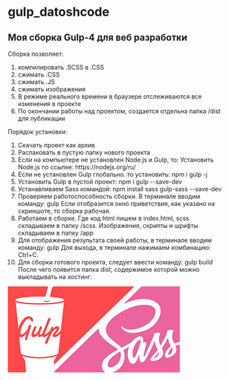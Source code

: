 # gulp_datoshcode

<h2>Моя сборка Gulp-4 для веб разработки</h2>

<p>Сборка позволяет: </p>
<ol>
  <li>компилировать .SCSS в .CSS</li>
  <li>сжимать .CSS</li>
  <li>сжимать .JS</li>
  <li>сжимать изображения</li>
  <li>В режиме реального времени в 
    браузере отслеживаются все изменения в проекте</li>
  <li>По окончании работы над проектом, создается отдельна 
    папка /dist для публикации </li>
</ol>  

<p>Порядок установки:</p>
<ol>
  <li>Скачать проект как архив</li>
  <li>Распаковать в пустую папку нового проекта</li>
   <li>Если на компьютере не установлен Node.js и Gulp, то:
   Установить Node.js по ссылке: https://nodejs.org/ru/ </li>
  <li>Если не установлен Gulp глобально. то установить: npm i gulp -j </li>
  <li>Установить Gulp в пустой проект: npm i gulp --save-dev</li>
   <li>Устанавливаем Sass командой:
 npm install sass gulp-sass --save-dev </li>
  <li>Проверяем работоспособность сборки. В терминале вводим команду: gulp
Если отобразится окно приветствия, как указано на скриншоте, то сборка рабочая.</li>
  <li>Работаем в сборке. Где код html пишем в index.html, scss складываем в папку /scss. 
Изображения, скрипты и шрифты складываем в папку /app</li>
   <li>Для отображения результата своей работы, в терминале вводим команду: gulp
Для выхода, в терминале нажимаем комбинацию: Ctrl+C.</li>
   <li>Для сборки готового проекта, следует ввести команду: gulp build 
   После чего появится папка dist, содержимое которой можно выкладывать на хостинг.</li>
</ol>  

<img src="img.png" alt="gulp">
  
